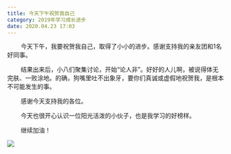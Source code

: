 ```yaml
---
title: 今天下午祝贺我自己
category: 2019年学习成长进步
date: 2020.04.23 17:03
---
```


        今天下午，我要祝贺我自己，取得了小小的进步。感谢支持我的亲友团和1名好同事。

        结果出来后，小八们聚集讨论，开始“论人非”。好好的人儿啊，被说得体无完肤、一败涂地。的确，狗嘴里吐不出象牙，要你们真诚或虚假地祝贺我，是根本不可能发生的事。

        感谢今天支持我的各位。

        今天也很开心认识一位阳光活泼的小伙子，也是我学习的好榜样。

        继续加油！

![](https://markdown-1301532546.cos.ap-guangzhou.myqcloud.com/peipei_blog/20210921145800.jpeg)